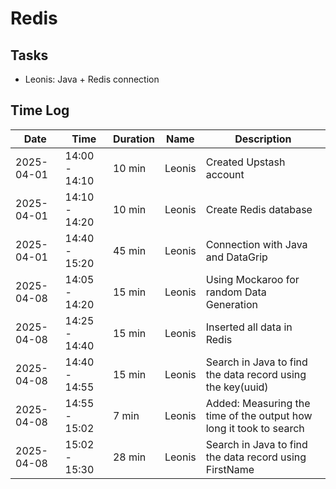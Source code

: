 # Redis

## Tasks

- Leonis: Java + Redis connection

## Time Log

| Date       | Time            | Duration | Name     | Description                  |
|------------|-----------------|----------|----------|------------------------------|
| 2025-04-01 | 14:00 - 14:10   | 10 min   | Leonis   | Created Upstash account      |
| 2025-04-01 | 14:10 - 14:20   | 10 min   | Leonis   | Create Redis database        |
| 2025-04-01 | 14:40 - 15:20   | 45 min   | Leonis   | Connection with Java and DataGrip        |
| 2025-04-08 | 14:05 - 14:20   | 15 min   | Leonis   | Using Mockaroo for random Data Generation     |
| 2025-04-08 | 14:25 - 14:40   | 15 min   | Leonis   | Inserted all data in Redis     |
| 2025-04-08 | 14:40 - 14:55   | 15 min   | Leonis   | Search in Java to find the data record using the key(uuid)     |
| 2025-04-08 | 14:55 - 15:02   | 7 min   | Leonis   | Added: Measuring the time of the output how long it took to search     |
| 2025-04-08 | 15:02 - 15:30   | 28 min   | Leonis   | Search in Java to find the data record using FirstName     |








